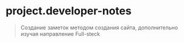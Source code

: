 # project.developer-notes

> Создание заметок методом создания сайта, дополнительно изучая направление Full-steck 
